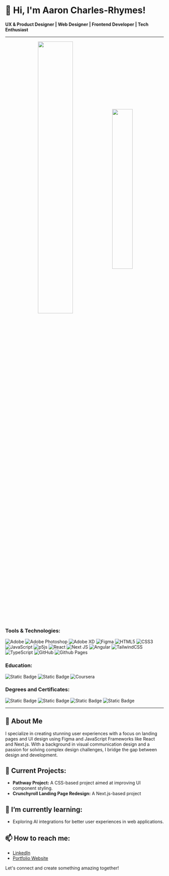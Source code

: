 # 👋 Hi, I'm Aaron Charles-Rhymes!

**UX & Product Designer | Web Designer | Frontend Developer | Tech Enthusiast**

---

<div align="center">
    <img align="center" width="47%" src="https://github-readme-stats.vercel.app/api?username=acharlesrhymes&show_icons=true&theme=default" />
    <img align="center" width="36%" src="https://github-readme-stats.vercel.app/api/top-langs/?username=acharlesrhymes&layout=compact" />
</div>

### Tools & Technologies:

![Adobe](https://img.shields.io/badge/adobe-%23FF0000.svg?style=for-the-badge&logo=adobe&logoColor=white)
![Adobe Photoshop](https://img.shields.io/badge/adobe%20photoshop-%2331A8FF.svg?style=for-the-badge&logo=adobe%20photoshop&logoColor=white)
![Adobe XD](https://img.shields.io/badge/Adobe%20XD-470137?style=for-the-badge&logo=Adobe%20XD&logoColor=#FF61F6)
![Figma](https://img.shields.io/badge/figma-%23F24E1E.svg?style=for-the-badge&logo=figma&logoColor=white)
![HTML5](https://img.shields.io/badge/html5-%23E34F26.svg?style=for-the-badge&logo=html5&logoColor=white)
![CSS3](https://img.shields.io/badge/css3-%231572B6.svg?style=for-the-badge&logo=css3&logoColor=white)
![JavaScript](https://img.shields.io/badge/javascript-%23323330.svg?style=for-the-badge&logo=javascript&logoColor=%23F7DF1E)
![p5js](https://img.shields.io/badge/p5.js-ED225D?style=for-the-badge&logo=p5.js&logoColor=FFFFFF)
![React](https://img.shields.io/badge/react-%2320232a.svg?style=for-the-badge&logo=react&logoColor=%2361DAFB)
![Next JS](https://img.shields.io/badge/Next-black?style=for-the-badge&logo=next.js&logoColor=white)
![Angular](https://img.shields.io/badge/angular-%23DD0031.svg?style=for-the-badge&logo=angular&logoColor=white)
![TailwindCSS](https://img.shields.io/badge/tailwindcss-%2338B2AC.svg?style=for-the-badge&logo=tailwind-css&logoColor=white)
![TypeScript](https://img.shields.io/badge/typescript-%23007ACC.svg?style=for-the-badge&logo=typescript&logoColor=white)
![GitHub](https://img.shields.io/badge/github-%23121011.svg?style=for-the-badge&logo=github&logoColor=white)
![Github Pages](https://img.shields.io/badge/github%20pages-121013?style=for-the-badge&logo=github&logoColor=white)

### Education:

![Static Badge](https://img.shields.io/badge/Diablo%20Valley%20College-badge?style=for-the-badge&logo=googlescholar&logoColor=white&color=%20%23007550)
![Static Badge](https://img.shields.io/badge/San%20Francisco%20State%20University-badge?style=for-the-badge&logo=googlescholar&logoColor=%23C99700&color=%23231161)
![Coursera](https://img.shields.io/badge/Coursera-0056D2?style=for-the-badge&logo=Coursera&logoColor=white)

### Degrees and Certificates:

![Static Badge](https://img.shields.io/badge/A.A.%20Degree%3A%20Art%20Digital%20Media-badge?style=for-the-badge&logo=googlescholar&logoColor=%23FFFFFF&color=%20%23007550)
![Static Badge](https://img.shields.io/badge/B.S.%20Degree%3A%20Visual%20Communication%20Design-badge?style=for-the-badge&logo=googlescholar&logoColor=%23C99700&color=%23231161)
![Static Badge](https://img.shields.io/badge/Google%20UX%20Design%20Professional-badge?style=for-the-badge&logo=Coursera&label=Coursera&labelColor=%230056D2&color=%23000000)
![Static Badge](https://img.shields.io/badge/Google%20AI%20Essentials-badge?style=for-the-badge&logo=Coursera&label=Coursera&labelColor=%230056D2&color=%23000000)

---

## 🌟 About Me
I specialize in creating stunning user experiences with a focus on landing pages and UI design using Figma and JavaScript Frameworks like React and Next.js. With a background in visual communication design and a passion for solving complex design challenges, I bridge the gap between design and development.

## 🔭 Current Projects:
- **Pathway Project:** A CSS-based project aimed at improving UI component styling.
- **Crunchyroll Landing Page Redesign:** A Next.js-based project

## 🌱 I’m currently learning:
- Exploring AI integrations for better user experiences in web applications.

## 📫 How to reach me:
- [LinkedIn](https://www.linkedin.com/in/aaroncharlesrhymes)
- [Portfolio Website](https://www.aaroncharlesrhymes.com/)

Let's connect and create something amazing together!

<!--
**acharlesrhymes/acharlesrhymes** is a ✨ _special_ ✨ repository because its `README.md` (this file) appears on your GitHub profile.

Here are some ideas to get you started:

- 🔭 I’m currently working on ...
- 🌱 I’m currently learning ...
- 👯 I’m looking to collaborate on ...
- 🤔 I’m looking for help with ...
- 💬 Ask me about ...
- 📫 How to reach me: ...
- 😄 Pronouns: ...
- ⚡ Fun fact: ...
-->
